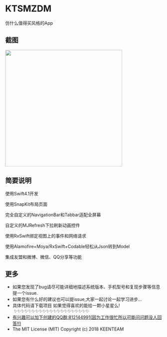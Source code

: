 # KTSMZDM
仿什么值得买风格的App

## 截图

<img src="/KTSMZDM/pic1.png" width="375">


## 简要说明

使用Swift4.1开发

使用SnapKit布局页面

完全自定义的NavigationBar和Tabbar适配全屏幕

自定义的MJRefresh下拉刷新动画控件

使用RxSwift绑定视图上的事件和网络请求

使用Alamofire+Moya/RxSwift+Codable轻松从Json转到Model

集成友盟和微博、微信、QQ分享等功能

##  更多 

- 如果您发现了bug请尽可能详细地描述系统版本、手机型号和复现步骤等信息 提一个issue.
- 如果您有什么好的建议也可以提issue,大家一起讨论一起学习进步...
- 具体代码请下载项目  如果觉得喜欢的能给一颗小星星么!  ✨✨✨✨✨✨✨✨✨✨✨✨✨✨✨✨✨✨✨✨✨
- [有兴趣可以加下创建的QQ群:812144991(因为工作很忙所以可能问问题没人回答!!)](//shang.qq.com/wpa/qunwpa?idkey=ebd8d6809c83b4d6b4a18b688621cb73ded0cce092b4d1f734e071a58dd37c26) <a target="_blank" href="http://wpa.qq.com/msgrd?v=3&uin=294005139&site=qq&menu=yes"></a>
- The MIT License (MIT)                  Copyright (c) 2018 KEENTEAM
